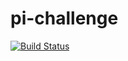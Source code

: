 # pi-challenge
[![Build Status](http://13.53.87.187/buildStatus/icon?job=pi-challenge)](http://13.53.87.187/job/pi-challenge/)
